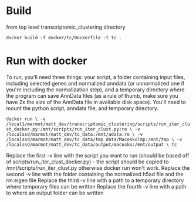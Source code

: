 # Build
from top level transcriptomic_clustering directory

`docker build -f docker/tc/Dockerfile -t tc .`


# Run with docker
To run, you'll need three things: your script, a folder containing input files, including selected genes and normalized anndata (or unnormalized one if you're including the normalization step), and a temporary directory where the program can save AnnData files (as a rule of thumb, make sure you have 2x the size of the AnnData file in available disk space). You'll need to mount the python script, anndata file, and temporary directory.

`docker run \
-v /local1/marmot/matt_dev/transcriptomic_clustering/scripts/run_iter_clust_docker.py:/mnt/scripts/run_iter_clust.py:ro \
-v /localssd/marmot/matt_dev/tc_data:/mnt/adata:ro \
-v /localssd/marmot/matt_dev/tc_data/tmp_data/MacoskoTmp:/mnt/tmp \
-v /localssd/marmot/matt_dev/tc_data/output/macosko:/mnt/output \
tc
`

Replace the first -v line with the script you want to run (should be based off of scripts/run_iter_clust_docker.py) - the script should be copied to /mnt/scripts/run_iter_clust.py otherwise docker run won't work.
Replace the second -v line with the folder containing the normalized h5ad file and the rm.eigen file
Replace the third -v line with a path to a temporary directory where temporary files can be written
Replace the fourth -v line with a path to where an output folder can be written